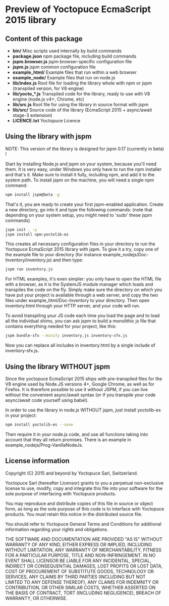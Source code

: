 Preview of Yoctopuce EcmaScript 2015 library
============================================

## Content of this package

* **bin/**
	Misc scripts used internally by build commands
* **package.json**
	npm package file, including build commands
* **jspm.browser.js**
	jspm browser-specific configuration file
* **jspm.js**
	jspm common configuration file
* **example_html/**
	Example files that run within a web browser
* **example_node/**
	Example files that run on node.js
* **lib/index.js**
	Root file for loading the library whole with npm or jspm (transpiled version, for V8 engine)
* **lib/yocto_*.js**
	Transpiled code for the library, ready to use with V8 engine (node.js v4+, Chrome, etc) 
* **lib/src.js**
	Root file for using the library in source format with jspm
* **lib/src/**
	Source code of the library (EcmaScript 2015 + async/await stage-3 extension)
* **LICENCE.txt**
	Yoctopuce Licence

## Using the library with jspm

NOTE: This version of the library is designed for jspm 0.17 (currently in beta) !

Start by installing Node.js and jspm on your system, because you'll need them. It is very easy, under Windows you
only have to run the npm installer and that's it. Make sure to install it fully, including npm, and add it to the
system path. To install jspm on the machine, you will need a single npm command:
```bash
npm install jspm@beta -g
```

That's it, you are ready to create your first jspm-enabled application. Create a new directory, go into it and type
 the following commands: (note that depending on your system setup, you might need to 'sudo' these jspm commands)

```bash
jspm init . -y
jspm install npm:yoctolib-es
```

This creates all necessary configuration files in your directory to run the Yoctopuce EcmaScript 2015 library with jspm.
To give it a try, copy one of the example file to your directory (for instance example_nodejs/Doc-Inventory/inventory.js)
and then type:

```bash
jspm run inventory.js
```

For HTML examples, it's even simpler: you only have to open the HTML file with a browser, as it is the SystemJS module
manager which loads and transpiles the code on the fly. Simply make sure the directory on which you have put your
project is available through a web server, and copy the two files under example_html/Doc-Inventory to your directory.
Then open inventory.html through your HTTP server, and your code will run.

To avoid transpiling your JS code each time you load the page and to load all the individual shims, you can ask jspm
to build a monolithic js file that contains everything needed for your project, like this:

```bash
jspm bundle-sfx --minify inventory.js inventory-sfx.js
```

Now you can replace all includes in inventory.html by a single include of inventory-sfx.js.

## Using the library WITHOUT jspm

Since the yoctopuce EcmaScript 2015 ships with pre-transpiled files for the V8 engine used by Node.JS versions 4+,
Google Chrome, as well as for Firefox. It is therefore possible to use it without JSPM, if you can live without
the convenient async/await syntax (or if you transpile your code async/await code yourself using babel).

In order to use the library in node.js WITHOUT jspm, just install yoctolib-es in your project:
```bash
npm install yoctolib-es --save
```

Then require it in your node.js code, and use all functions taking into account that they all return
promises. There is an example in example_nodejs/Prog-VanillaNodeJs.

## License information

Copyright (C) 2015 and beyond by Yoctopuce Sarl, Switzerland.

Yoctopuce Sarl (hereafter Licensor) grants to you a perpetual
non-exclusive license to use, modify, copy and integrate this
file into your software for the sole purpose of interfacing
with Yoctopuce products.

You may reproduce and distribute copies of this file in
source or object form, as long as the sole purpose of this
code is to interface with Yoctopuce products. You must retain
this notice in the distributed source file.

You should refer to Yoctopuce General Terms and Conditions
for additional information regarding your rights and
obligations.

THE SOFTWARE AND DOCUMENTATION ARE PROVIDED "AS IS" WITHOUT
WARRANTY OF ANY KIND, EITHER EXPRESS OR IMPLIED, INCLUDING
WITHOUT LIMITATION, ANY WARRANTY OF MERCHANTABILITY, FITNESS
FOR A PARTICULAR PURPOSE, TITLE AND NON-INFRINGEMENT. IN NO
EVENT SHALL LICENSOR BE LIABLE FOR ANY INCIDENTAL, SPECIAL,
INDIRECT OR CONSEQUENTIAL DAMAGES, LOST PROFITS OR LOST DATA,
COST OF PROCUREMENT OF SUBSTITUTE GOODS, TECHNOLOGY OR
SERVICES, ANY CLAIMS BY THIRD PARTIES (INCLUDING BUT NOT
LIMITED TO ANY DEFENSE THEREOF), ANY CLAIMS FOR INDEMNITY OR
CONTRIBUTION, OR OTHER SIMILAR COSTS, WHETHER ASSERTED ON THE
BASIS OF CONTRACT, TORT (INCLUDING NEGLIGENCE), BREACH OF
WARRANTY, OR OTHERWISE.

